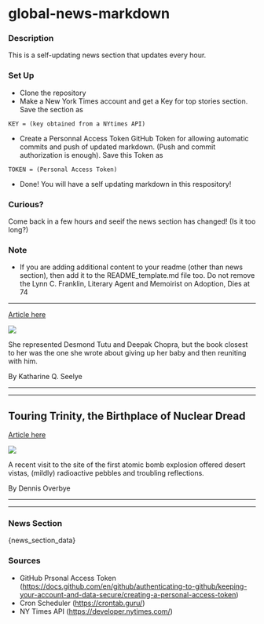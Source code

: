 # global-news-markdown

### Description 
This is a self-updating news section that updates every hour.

### Set Up 
* Clone the repository
* Make a New York Times account and get a Key for top stories section. Save the section as 
 ```
 KEY = (key obtained from a NYtimes API)
 ```
*  Create a Personnal Access Token GitHub Token for allowing automatic commits and push of updated markdown. (Push and commit authorization is enough). Save this Token as 
```
TOKEN = (Personal Access Token)
```
* Done! You will have a self updating markdown in this respository!

### Curious?
Come back in a few hours and seeif the news section has changed! (Is it too long?)

### Note
* If you are adding additional content to your readme (other than news section), then add it to the README_template.md file too. Do not remove the Lynn C. Franklin, Literary Agent and Memoirist on Adoption, Dies at 74
----------------------------------------------------------------------

[Article here](https://www.nytimes.com/2021/08/02/books/lynn-franklin-dead.html)

[![](https://static01.nyt.com/images/2021/08/03/obituaries/29Franklin1/29Franklin1-superJumbo.jpg)](https://www.nytimes.com/2021/08/02/books/lynn-franklin-dead.html)

She represented Desmond Tutu and Deepak Chopra, but the book closest to her was the one she wrote about giving up her baby and then reuniting with him.

By Katharine Q. Seelye

* * *

* * *

Touring Trinity, the Birthplace of Nuclear Dread
------------------------------------------------

[Article here](https://www.nytimes.com/2021/08/03/science/trinity-site-atomic-fat-man.html)

[![](https://static01.nyt.com/images/2021/08/03/science/02SCI-TRINITY1/02SCI-TRINITY1-superJumbo.jpg)](https://www.nytimes.com/2021/08/03/science/trinity-site-atomic-fat-man.html)

A recent visit to the site of the first atomic bomb explosion offered desert vistas, (mildly) radioactive pebbles and troubling reflections.

By Dennis Overbye

* * *

* * *

### News Section 
{news_section_data}


### Sources 
* GitHub Prsonal Access Token (https://docs.github.com/en/github/authenticating-to-github/keeping-your-account-and-data-secure/creating-a-personal-access-token)
* Cron Scheduler (https://crontab.guru/)
* NY Times API (https://developer.nytimes.com/)
